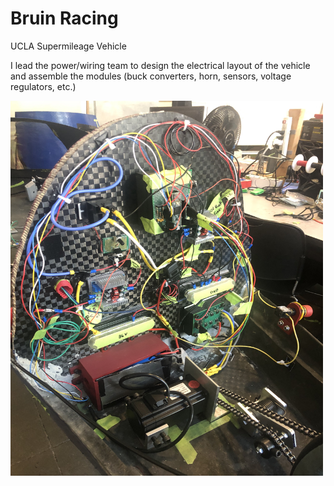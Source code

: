 # Bruin Racing

UCLA Supermileage Vehicle

I lead the power/wiring team to design the electrical layout of the vehicle and assemble the modules (buck converters, horn, sensors, voltage regulators, etc.)

<img src="images/image.jpg" width = "500" height="600">

